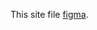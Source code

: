 This site file [figma](https://www.figma.com/file/RIBdDUsid1hNwmE2qkogTE/designs-dnx?type=design&node-id=0-1&mode=design&t=s5uVP7H2UCscHvMV-0
).
